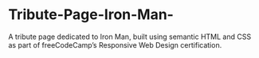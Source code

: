 # Tribute-Page-Iron-Man-
A tribute page dedicated to Iron Man, built using semantic HTML and CSS as part of freeCodeCamp’s Responsive Web Design certification.
